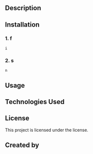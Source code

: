 
  # 
  
  ## Description
  
  
  ## Installation
 ### 1. f

```
i
```

### 2. s

```
n
```

 
  ## Usage
  
  
  ## Technologies Used
  
  
  ## License
  This project is licensed under the  license.
  
  ## Created by
  [](https://github.com/)
  